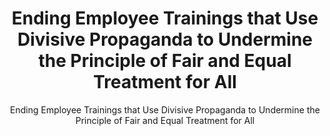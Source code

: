 ---
layout: resources-landing
title: "Ending Employee Trainings that Use Divisive Propaganda to Undermine the Principle of Fair and Equal Treatment for All"
subtitle: "Ending Employee Trainings that Use Divisive Propaganda to Undermine the Principle of Fair and Equal Treatment for All"
external_link: https://fiscal.treasury.gov/files/fit/deee-framework-playbook.pdf
filters: playbook federal-agency
---
